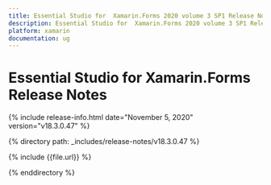 ```yaml
---
title: Essential Studio for  Xamarin.Forms 2020 volume 3 SP1 Release Notes  
description: Essential Studio for  Xamarin.Forms 2020 volume 3 SP1 Release Notes  
platform: xamarin
documentation: ug
---
```


# Essential Studio for  Xamarin.Forms  Release Notes  

{% include release-info.html date="November 5, 2020"  version="v18.3.0.47" %} 


{% directory path: _includes/release-notes/v18.3.0.47 %}

{% include {{file.url}} %}

{% enddirectory %}